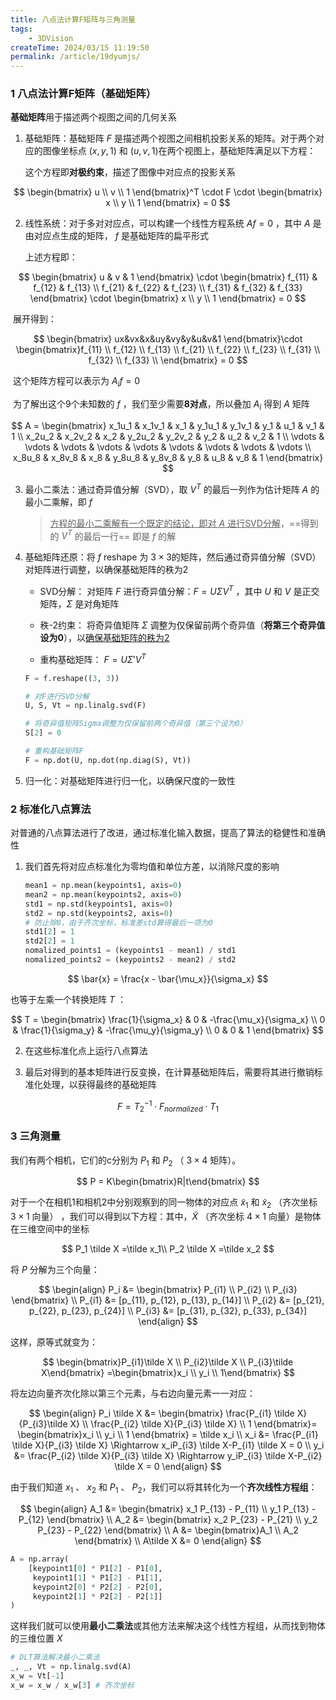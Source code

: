 ```yaml
---
title: 八点法计算F矩阵与三角测量
tags:  
	- 3DVision
createTime: 2024/03/15 11:19:50
permalink: /article/19dyumjs/
---
```




### 1 八点法计算F矩阵（基础矩阵）

**基础矩阵**用于描述两个视图之间的几何关系



1. 基础矩阵：基础矩阵 $F$ 是描述两个视图之间相机投影关系的矩阵。对于两个对应的图像坐标点 $(x, y, 1)$ 和 $(u, v, 1)$​ 在两个视图上，<!-- more -->基础矩阵满足以下方程：

   这个方程即**对极约束**，描述了图像中对应点的投影关系

   

$$
\begin{bmatrix} u \\ v \\ 1 \end{bmatrix}^T \cdot F \cdot \begin{bmatrix} x \\ y \\ 1 \end{bmatrix} = 0
$$

 

2. 线性系统：对于多对对应点，可以构建一个线性方程系统 $Af = 0$ ，其中 $A$ 是由对应点生成的矩阵， $f$​ 是基础矩阵的扁平形式

   上述方程即：

$$
\begin{bmatrix} u & v & 1 \end{bmatrix} \cdot \begin{bmatrix} f_{11} & f_{12} & f_{13} \\ f_{21} & f_{22} & f_{23} \\ f_{31} & f_{32} & f_{33} \end{bmatrix} \cdot \begin{bmatrix} x \\ 
y \\ 
1 \end{bmatrix} = 0
$$

​	展开得到：

$$
\begin{bmatrix} ux&vx&x&uy&vy&y&u&v&1 \end{bmatrix}\cdot \begin{bmatrix}f_{11} \\
f_{12} \\ 
f_{13} \\ 
f_{21} \\ 
f_{22} \\ 
f_{23} \\ 
f_{31} \\ 
f_{32} \\
f_{33} \\ \end{bmatrix} = 0
$$

​	这个矩阵方程可以表示为 $A_if = 0$​ 

​	为了解出这个9个未知数的 $f$ ，我们至少需要**8对点**，所以叠加 $A_i$ 得到 $A$ 矩阵

$$
A = \begin{bmatrix} x_1u_1 & x_1v_1 & x_1 & y_1u_1 & y_1v_1 & y_1 & u_1 & v_1 & 1 \\
x_2u_2 & x_2v_2 & x_2 & y_2u_2 & y_2v_2 & y_2 & u_2 & v_2 & 1 \\
\vdots & \vdots & \vdots & \vdots & \vdots & \vdots & \vdots & \vdots & \vdots \\
x_8u_8 & x_8v_8 & x_8 & y_8u_8 & y_8v_8 & y_8 & u_8 & v_8 & 1 \end{bmatrix}
$$


3. 最小二乘法：通过奇异值分解（SVD），取 $V^T$ 的最后一列作为估计矩阵 $A$ 的最小二乘解，即 $f$ 

   > <u>方程的最小二乘解有一个既定的结论，即对 $A$ 进行SVD分解</u>，==得到的 $V^T$ 的最后一行== 即是 $f$ 的解

4. 基础矩阵还原：将 $f$ reshape 为 $3 \times 3$​ 的矩阵，然后通过奇异值分解（SVD）对矩阵进行调整，以确保基础矩阵的秩为2

   - SVD分解：
     对矩阵 $F$ 进行奇异值分解：$F = U \Sigma V^T$ ，其中 $U$ 和 $V$ 是正交矩阵，$\Sigma$ 是对角矩阵

   - 秩-2约束：
     将奇异值矩阵 $\Sigma$ 调整为仅保留前两个奇异值（**将第三个奇异值设为0**），以<u>确保基础矩阵的秩为2</u>

   - 重构基础矩阵：
     $F = U \Sigma' V^T$

   ```python
   F = f.reshape((3, 3))
   
   # 对F进行SVD分解
   U, S, Vt = np.linalg.svd(F)
   
   # 将奇异值矩阵Sigma调整为仅保留前两个奇异值（第三个设为0）
   S[2] = 0
   
   # 重构基础矩阵F
   F = np.dot(U, np.dot(np.diag(S), Vt))
   ```

5. 归一化：对基础矩阵进行归一化，以确保尺度的一致性

### 2 标准化八点算法

对普通的八点算法进行了改进，通过标准化输入数据，提高了算法的稳健性和准确性

1. 我们首先将对应点标准化为零均值和单位方差，以消除尺度的影响

   ```python
   mean1 = np.mean(keypoints1, axis=0)
   mean2 = np.mean(keypoints2, axis=0)
   std1 = np.std(keypoints1, axis=0)
   std2 = np.std(keypoints2, axis=0)
   # 防止除0，由于齐次坐标，标准差std算得最后一项为0
   std1[2] = 1
   std2[2] = 1
   nomalized_points1 = (keypoints1 - mean1) / std1
   nomalized_points2 = (keypoints2 - mean2) / std2
   ```

$$
\bar{x} = \frac{x - \bar{\mu_x}}{\sigma_x}
$$



   也等于左乘一个转换矩阵 $T$ ：


$$
T = \begin{bmatrix} \frac{1}{\sigma_x} & 0 & -\frac{\mu_x}{\sigma_x} \\
0 & \frac{1}{\sigma_y} & -\frac{\mu_y}{\sigma_y} \\ 
0 & 0 & 1 \end{bmatrix}
$$


2. 在这些标准化点上运行八点算法

3. 最后对得到的基本矩阵进行反变换，在计算基础矩阵后，需要将其进行撤销标准化处理，以获得最终的基础矩阵

$$
F = T_2^{-1} \cdot F_{normalized} \cdot T_1
$$

   



### 3 三角测量

我们有两个相机，它们的c分别为 $P_1$ 和 $P_2$ （ $3 \times 4$​ 矩阵）。

$$
P = K\begin{bmatrix}R|t\end{bmatrix}
$$

对于一个在相机1和相机2中分别观察到的同一物体的对应点 $\tilde x_1$ 和 $\tilde x_2$ （齐次坐标 $3 \times 1$ 向量） ，我们可以得到以下方程：其中，$\tilde X$ （齐次坐标 $4 \times 1$ 向量）是物体在三维空间中的坐标

$$
P_1 \tilde X =\tilde x_1\\
P_2 \tilde X =\tilde x_2
$$

 将 $P$ 分解为三个向量：

$$
\begin{align}
P_i &= \begin{bmatrix}
P_{i1} \\ 
P_{i2} \\
P_{i3}
\end{bmatrix} \\
P_{i1} &= [p_{11}, p_{12}, p_{13}, p_{14}] \\
P_{i2} &= [p_{21}, p_{22}, p_{23}, p_{24}] \\
P_{i3} &= [p_{31}, p_{32}, p_{33}, p_{34}]
\end{align}
$$

这样，原等式就变为：

$$
\begin{bmatrix}P_{i1}\tilde X \\
P_{i2}\tilde X \\
P_{i3}\tilde X\end{bmatrix}
=\begin{bmatrix}x_i \\
y_i \\
1\end{bmatrix}
$$

将左边向量齐次化除以第三个元素，与右边向量元素一一对应：

$$
\begin{align}
P_i \tilde X &= \begin{bmatrix} \frac{P_{i1} \tilde X}{P_{i3}\tilde X} \\ 
\frac{P_{i2} \tilde X}{P_{i3} \tilde X} \\
1 \end{bmatrix}= \begin{bmatrix}x_i \\
y_i \\
1 \end{bmatrix}
= \tilde x_i \\
x_i &= \frac{P_{i1} \tilde X}{P_{i3} \tilde X} \Rightarrow x_iP_{i3} \tilde X-P_{i1} \tilde X = 0 \\
y_i &= \frac{P_{i2} \tilde X}{P_{i3} \tilde X} \Rightarrow y_iP_{i3} \tilde X-P_{i2} \tilde X = 0
\end{align}
$$

由于我们知道 $x_1$ 、 $x_2$ 和 $P_1$ 、 $P_2$​​ ，我们可以将其转化为一个**齐次线性方程组**：

$$
\begin{align}
A_1 &= \begin{bmatrix} x_1 P_{13} - P_{11} \\ 
    y_1 P_{13} - P_{12} \end{bmatrix} \\
A_2 &= \begin{bmatrix} x_2 P_{23} - P_{21} \\ 
    y_2 P_{23} - P_{22} \end{bmatrix} \\
A &= \begin{bmatrix}A_1 \\
    A_2 \end{bmatrix} \\
A\tilde X &= 0
\end{align}
$$

```python
A = np.array(
    [keypoint1[0] * P1[2] - P1[0],
     keypoint1[1] * P1[2] - P1[1],
     keypoint2[0] * P2[2] - P2[0],
     keypoint2[1] * P2[2] - P2[1]]
)
```

这样我们就可以使用**最小二乘法**或其他方法来解决这个线性方程组，从而找到物体的三维位置 $X$​ 

```python
# DLT算法解决最小二乘法
_, _, Vt = np.linalg.svd(A)
x_w = Vt[-1]
x_w = x_w / x_w[3] # 齐次坐标
```


